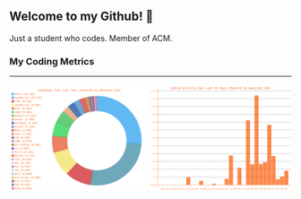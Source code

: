 ## Welcome to my Github! 👋

Just a student who codes. Member of ACM.

### My Coding Metrics

---

<!--START_SECTION:waka-->

<!--END_SECTION:waka-->

<p align="center" >
<img width="49%" alt="Waka-stats" src="assets/waka-langs.svg"/>
<img width="50%" alt="Waka-stats-2" src="assets/waka-activs.svg"/>
</p>